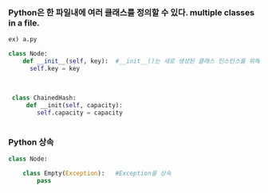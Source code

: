 
### Python은 한 파일내에 여러 클래스를 정의할 수 있다. multiple classes in a file.

```python
ex) a.py

class Node:
    def __init__(self, key):  #__init__()는 새로 생성된 클래스 인스턴스를 위해 클래스 초기화시 자동 호출됨
      self.key = key
 
 
 
 class ChainedHash:
     def __init(self, capacity):
        self.capacity = capacity
    
```

### Python 상속
```python
class Node:

    class Empty(Exception):   #Exception을 상속
        pass
```
